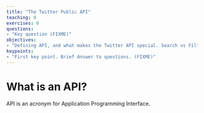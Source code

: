 ```yaml
---
title: "The Twitter Public API"
teaching: 0
exercises: 0
questions:
- "Key question (FIXME)"
objectives:
- "Defining API, and what makes the Twitter API special. Search vs Filter"
keypoints:
- "First key point. Brief Answer to questions. (FIXME)"
---
```


# What is an API?

API is an acronym for Application Programming Interface. 
